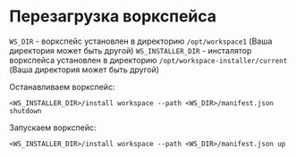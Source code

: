 # Перезагрузка воркспейса

`WS_DIR` - воркспейс установлен в директорию `/opt/workspace1` (Ваша директория может быть другой)
`WS_INSTALLER_DIR` - инсталятор воркспейса установлен в директорию `/opt/workspace-installer/current` (Ваша директория может быть другой)

Останавливаем воркспейс:

```
<WS_INSTALLER_DIR>/install workspace --path <WS_DIR>/manifest.json shutdown
```

Запускаем воркспейс:

```
<WS_INSTALLER_DIR>/install workspace --path <WS_DIR>/manifest.json up
```